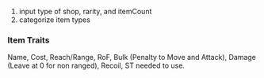 
1. input type of shop, rarity, and itemCount
2. categorize item types

### Item Traits

Name, Cost, Reach/Range, RoF,  Bulk (Penalty to Move and Attack), Damage (Leave at 0 for non ranged), Recoil, ST needed to use.